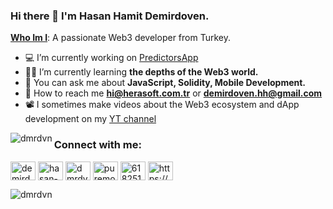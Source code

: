 ### Hi there 👋 I'm Hasan Hamit Demirdoven. 
<u><b>Who Im I</b></u>: A passionate Web3 developer from Turkey.
- 💻 I’m currently working on [PredictorsApp](https://predictors-dapp.vercel.app/)
- 👨‍🏫 I’m currently learning **the depths of the Web3 world.**
- 💬 You can ask me about **JavaScript, Solidity, Mobile Development.**
- 📨 How to reach me **hi@herasoft.com.tr** or **demirdoven.hh@gmail.com**
- 📽️ I sometimes make videos about the Web3 ecosystem and dApp development on my <a href="https://www.youtube.com/channel/uc5ve0wzg3bljjtm2wbut96g" target="blank">YT channel</a>
<p><img align="left" src="https://github-readme-stats.vercel.app/api/top-langs?username=dmrdvn&show_icons=true&locale=en&layout=compact" alt="dmrdvn" /></p>
<h3 align="left">Connect with me:</h3>
<p align="left">
<a href="https://twitter.com/demirdovenhh" target="blank"><img align="center" src="https://raw.githubusercontent.com/rahuldkjain/github-profile-readme-generator/master/src/images/icons/Social/twitter.svg" alt="demirdovenhh" height="30" width="40" /></a>
<a href="https://linkedin.com/in/hasan-hamit-demirdoven" target="blank"><img align="center" src="https://raw.githubusercontent.com/rahuldkjain/github-profile-readme-generator/master/src/images/icons/Social/linked-in-alt.svg" alt="hasan-hamit-demirdoven" height="30" width="40" /></a>
<a href="https://instagram.com/dmrdvnn" target="blank"><img align="center" src="https://raw.githubusercontent.com/rahuldkjain/github-profile-readme-generator/master/src/images/icons/Social/instagram.svg" alt="dmrdvnn" height="30" width="40" /></a>
<a href="https://fb.com/puremoment1" target="blank"><img align="center" src="https://raw.githubusercontent.com/rahuldkjain/github-profile-readme-generator/master/src/images/icons/Social/facebook.svg" alt="puremoment1" height="30" width="40" /></a>
<a href="https://stackoverflow.com/users/6182518" target="blank"><img align="center" src="https://raw.githubusercontent.com/rahuldkjain/github-profile-readme-generator/master/src/images/icons/Social/stack-overflow.svg" alt="6182518" height="30" width="40" /></a>
<a href="https://www.youtube.com/channel/uc5ve0wzg3bljjtm2wbut96g" target="blank"><img align="center" src="https://raw.githubusercontent.com/rahuldkjain/github-profile-readme-generator/master/src/images/icons/Social/youtube.svg" alt="https://www.youtube.com/channel/uc5ve0wzg3bljjtm2wbut96g" height="30" width="40" /></a>
</p>
<p align="left"> <img src="https://komarev.com/ghpvc/?username=dmrdvn&label=Profile%20views&color=0e75b6&style=flat" alt="dmrdvn" /> </p>
